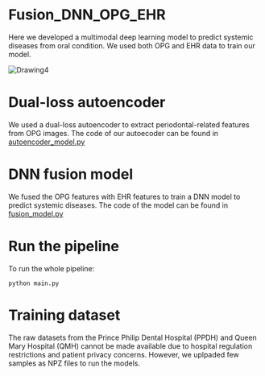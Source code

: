 # Fusion_DNN_OPG_EHR

Here we developed a multimodal deep learning model to predict systemic diseases from oral condition. We used both OPG and EHR data to train our model. 


![Drawing4](https://user-images.githubusercontent.com/96053939/163914797-adeac54e-3ca5-47a7-b889-8d163c175758.png)


# Dual-loss autoencoder
We used a dual-loss autoencoder to extract periodontal-related features from OPG images. The code of our autoecoder can be found in [autoencoder_model.py](https://github.com/ClinicalAI/Fusion_DNN_OPG_EHR/blob/main/autoencoder_model.py)

# DNN fusion model
We fused the OPG features with EHR features to train a DNN  model to predict systemic diseases. The code of the model can be found in [fusion_model.py](https://github.com/ClinicalAI/Fusion_DNN_OPG_EHR/blob/main/fusion_model.py)


# Run the pipeline
To run the whole pipeline:

`python main.py`

# Training dataset
The raw datasets from the Prince Philip Dental Hospital (PPDH) and Queen Mary Hospital (QMH) cannot be made available due to hospital regulation restrictions and patient privacy concerns. However, we uplpaded few samples as NPZ files to run the models.


